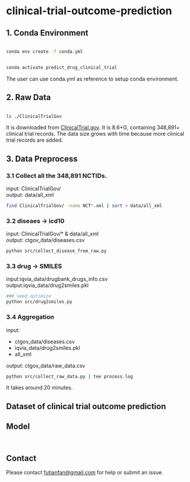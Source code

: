 # clinical-trial-outcome-prediction



## 1. Conda Environment

```bash

conda env create -f conda.yml


conda activate predict_drug_clinical_trial
```

The user can use conda.yml as reference to setup conda environment. 







































## 2. Raw Data 

```bash

ls ./ClinicalTrialGov  

```

It is downloaded from [ClinicalTrial.gov](https://clinicaltrials.gov/). 
It is 8.6+G, containing 348,891+ clinical trial records. 
The data size grows with time because more clinical trial records are added.  




































































## 3. Data Preprocess 


### 3.1 Collect all the 348,891 NCTIDs.
input: ClinicalTrialGov/   
output: data/all_xml 
```bash
find ClinicalTrialGov/ -name NCT*.xml | sort > data/all_xml
```


### 3.2 diseaes -> icd10
input: ClinicalTrialGov/* & data/all_xml   
output:	ctgov_data/diseases.csv  
```bash 
python src/collect_disease_from_raw.py
```


### 3.3 drug -> SMILES 
input:iqvia_data/drugbank_drugs_info.csv   
output:iqvia_data/drug2smiles.pkl   
```bash
### need optimize 
python src/drug2smiles.py 
```




### 3.4 Aggregation

input:     
* ctgov_data/diseases.csv  
* iqvia_data/drug2smiles.pkl  
* all_xml        

output: ctgov_data/raw_data.csv
```bash
python src/collect_raw_data.py | tee process.log 
```
It takes around 20 minutes.   




## Dataset of clinical trial outcome prediction 



## Model 

```bash



```


## Contact

Please contact futianfan@gmail.com for help or submit an issue. 


